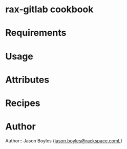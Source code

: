 # rax-gitlab cookbook

# Requirements

# Usage

# Attributes

# Recipes

# Author

Author:: Jason Boyles (<jason.boyles@rackspace.comL>)
